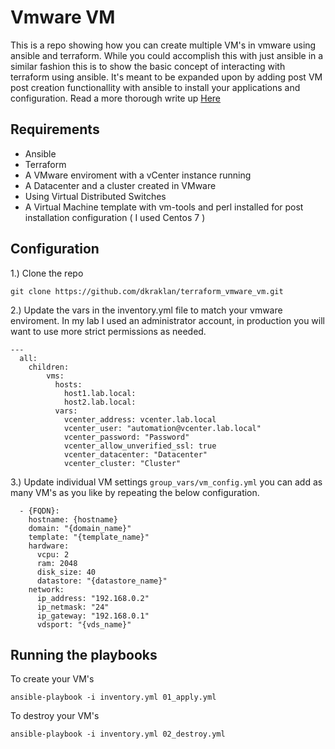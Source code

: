 #  Vmware VM
 
This is a repo showing how you can create multiple VM's in vmware using ansible and terraform. While you could accomplish this with just ansible in a similar fashion this is to show the basic concept of interacting with terraform using ansible. It's meant to be expanded upon by adding post VM post creation functionallity with ansible to install your applications and configuration. Read a more thorough write up [Here](https://netsyncr.io/creating-virtual-machines-in-vsphere-with-terraform/)

## Requirements
* Ansible 
* Terraform 
* A VMware enviroment with a vCenter instance running
* A Datacenter and a cluster created in VMware
* Using Virtual Distributed Switches
* A Virtual Machine template with vm-tools and perl installed for post installation configuration ( I used Centos 7 )

## Configuration
1.) Clone the repo

    git clone https://github.com/dkraklan/terraform_vmware_vm.git
    
2.) Update the vars in the inventory.yml file to match your vmware enviroment. In my lab I used an administrator account, in production you will want to use more strict permissions as needed. 

```
---
  all:
    children:
        vms:
          hosts:
            host1.lab.local:
            host2.lab.local:
          vars:
            vcenter_address: vcenter.lab.local
            vcenter_user: "automation@vcenter.lab.local"
            vcenter_password: "Password"
            vcenter_allow_unverified_ssl: true
            vcenter_datacenter: "Datacenter"
            vcenter_cluster: "Cluster"

```

3.) Update individual VM settings `group_vars/vm_config.yml` you can add as many VM's as you like by repeating the below configuration.
````
  - {FQDN}:
    hostname: {hostname}
    domain: "{domain_name}"
    template: "{template_name}"
    hardware:
      vcpu: 2
      ram: 2048
      disk_size: 40
      datastore: "{datastore_name}"
    network:
      ip_address: "192.168.0.2"
      ip_netmask: "24"
      ip_gateway: "192.168.0.1"
      vdsport: "{vds_name}"
````

## Running the playbooks
To create your VM's 
    
    ansible-playbook -i inventory.yml 01_apply.yml

To destroy your VM's
    
    ansible-playbook -i inventory.yml 02_destroy.yml
